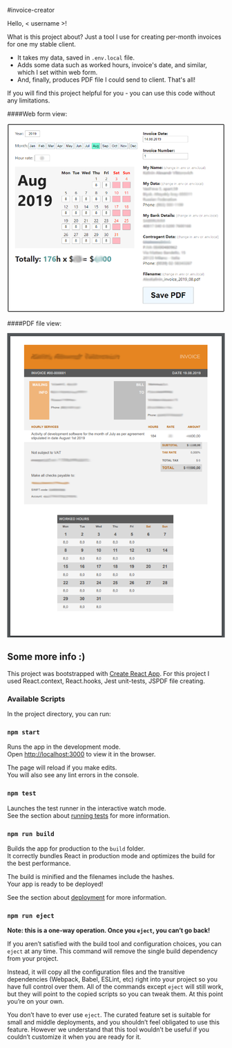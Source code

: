 #invoice-creator

Hello, < username >!

What is this project about? Just a tool I use for creating per-month invoices for
one my stable client.
- It takes my data, saved in `.env.local` file.
- Adds some data such as worked hours, invoice's date, and similar,
which I set within web form.
- And, finally, produces PDF file I could send to client.
That's all!

If you will find this project helpful for you - you can use this code without any
limitations.

####Web form view:

![Web form view](./src/demo-pic/demo-1.png)

####PDF file view:

![PDF file view](./src/demo-pic/demo-2.png)


## Some more info :)

This project was bootstrapped with [Create React App](https://github.com/facebook/create-react-app).
For this project I used React.context, React.hooks, Jest unit-tests, JSPDF file creating.

### Available Scripts

In the project directory, you can run:

### `npm start`

Runs the app in the development mode.<br>
Open [http://localhost:3000](http://localhost:3000) to view it in the browser.

The page will reload if you make edits.<br>
You will also see any lint errors in the console.

### `npm test`

Launches the test runner in the interactive watch mode.<br>
See the section about [running tests](https://facebook.github.io/create-react-app/docs/running-tests) for more information.

### `npm run build`

Builds the app for production to the `build` folder.<br>
It correctly bundles React in production mode and optimizes the build for the best performance.

The build is minified and the filenames include the hashes.<br>
Your app is ready to be deployed!

See the section about [deployment](https://facebook.github.io/create-react-app/docs/deployment) for more information.

### `npm run eject`

**Note: this is a one-way operation. Once you `eject`, you can’t go back!**

If you aren’t satisfied with the build tool and configuration choices, you can `eject` at any time. This command will remove the single build dependency from your project.

Instead, it will copy all the configuration files and the transitive dependencies (Webpack, Babel, ESLint, etc) right into your project so you have full control over them. All of the commands except `eject` will still work, but they will point to the copied scripts so you can tweak them. At this point you’re on your own.

You don’t have to ever use `eject`. The curated feature set is suitable for small and middle deployments, and you shouldn’t feel obligated to use this feature. However we understand that this tool wouldn’t be useful if you couldn’t customize it when you are ready for it.
